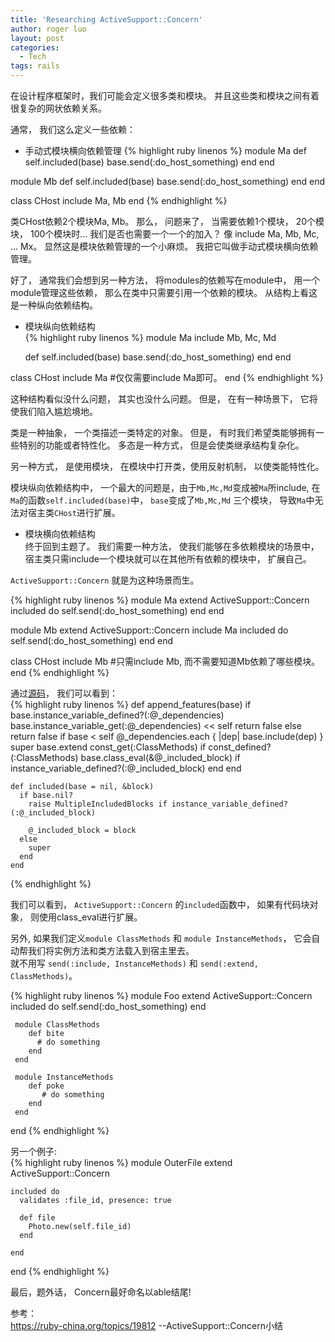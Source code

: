 ```yaml
---
title: 'Researching ActiveSupport::Concern'
author: roger luo
layout: post
categories:
  - Tech
tags: rails
---
```


在设计程序框架时，我们可能会定义很多类和模块。 并且这些类和模块之间有着很复杂的网状依赖关系。 

通常， 我们这么定义一些依赖： 

- 手动式模块横向依赖管理
{% highlight ruby linenos %}
module Ma
 def self.included(base)
   base.send(:do_host_something) 
 end
end

module Mb
  def self.included(base)
   base.send(:do_host_something) 
  end
end

class CHost
 include Ma, Mb
end
{% endhighlight %}

类CHost依赖2个模块Ma, Mb。 那么， 问题来了， 当需要依赖1个模块， 20个模块， 100个模块时... 我们是否也需要一个一个的加入？ 
像 include Ma, Mb, Mc, ... Mx。 显然这是模块依赖管理的一个小麻烦。 我把它叫做手动式模块横向依赖管理。

好了， 通常我们会想到另一种方法， 将modules的依赖写在module中， 用一个module管理这些依赖， 那么在类中只需要引用一个依赖的模块。 
从结构上看这是一种纵向依赖结构。  

- 模块纵向依赖结构  
{% highlight ruby linenos %}
module Ma
  include Mb, Mc, Md 

  def self.included(base)
    base.send(:do_host_something)
  end
end

class CHost
  include Ma  #仅仅需要include Ma即可。
end
{% endhighlight %} 

这种结构看似没什么问题， 其实也没什么问题。 但是， 在有一种场景下， 它将使我们陷入尴尬境地。 

类是一种抽象， 一个类描述一类特定的对象。 但是， 有时我们希望类能够拥有一些特别的功能或者特性化。 多态是一种方式， 但是会使类继承结构复杂化。 

另一种方式， 是使用模块， 在模块中打开类，使用反射机制， 以使类能特性化。  

模块纵向依赖结构中， 一个最大的问题是，由于`Mb,Mc,Md`变成被`Ma`所include, 在`Ma`的函数`self.included(base)`中， `base`变成了`Mb,Mc,Md` 三个模块， 导致`Ma`中无法对宿主类`CHost`进行扩展。 

- 模块横向依赖结构  
终于回到主题了。 我们需要一种方法， 使我们能够在多依赖模块的场景中，宿主类只需include一个模块就可以在其他所有依赖的模块中， 扩展自己。 

`ActiveSupport::Concern` 就是为这种场景而生。 

 {% highlight ruby linenos %}
 module Ma
   extend ActiveSupport::Concern
   included do
     self.send(:do_host_something)
   end
 end

 module Mb
   extend ActiveSupport::Concern
   include Ma
   included do
     self.send(:do_host_something)
   end
 end

 class CHost
   include Mb  #只需include Mb, 而不需要知道Mb依赖了哪些模块。  
 end
 {% endhighlight %} 

 通过[源码][1]， 我们可以看到：  
 {% highlight ruby linenos %}
   def append_features(base)
      if base.instance_variable_defined?(:@_dependencies)
        base.instance_variable_get(:@_dependencies) << self
        return false
      else
        return false if base < self
        @_dependencies.each { |dep| base.include(dep) }
        super
        base.extend const_get(:ClassMethods) if const_defined?(:ClassMethods)
        base.class_eval(&@_included_block) if instance_variable_defined?(:@_included_block)
      end
    end

    def included(base = nil, &block)
      if base.nil?
        raise MultipleIncludedBlocks if instance_variable_defined?(:@_included_block)

        @_included_block = block
      else
        super
      end
    end
 {% endhighlight %} 

我们可以看到， `ActiveSupport::Concern` 的`included`函数中， 如果有代码块对象， 则使用class_eval进行扩展。  

另外, 如果我们定义`module ClassMethods` 和 `module InstanceMethods`， 它会自动帮我们将实例方法和类方法载入到宿主里去。  
就不用写 `send(:include, InstanceMethods)` 和 `send(:extend, ClassMethods)`。  

 {% highlight ruby linenos %}
   module Foo
    extend ActiveSupport::Concern
    included do
        self.send(:do_host_something)
    end

     module ClassMethods
        def bite
          # do something
        end
     end

     module InstanceMethods
        def poke
           # do something
        end
     end
   end
 {% endhighlight %} 


另一个例子:  
 {% highlight ruby linenos %}
  module OuterFile
    extend ActiveSupport::Concern

    included do
      validates :file_id, presence: true

      def file
        Photo.new(self.file_id)
      end
      
    end
  end
 {% endhighlight %} 

 最后，题外话， Concern最好命名以able结尾!

 参考：     
 https://ruby-china.org/topics/19812  --ActiveSupport::Concern小结   

 [1]: https://github.com/rails/rails/blob/master/activesupport/lib/active_support/concern.rb
